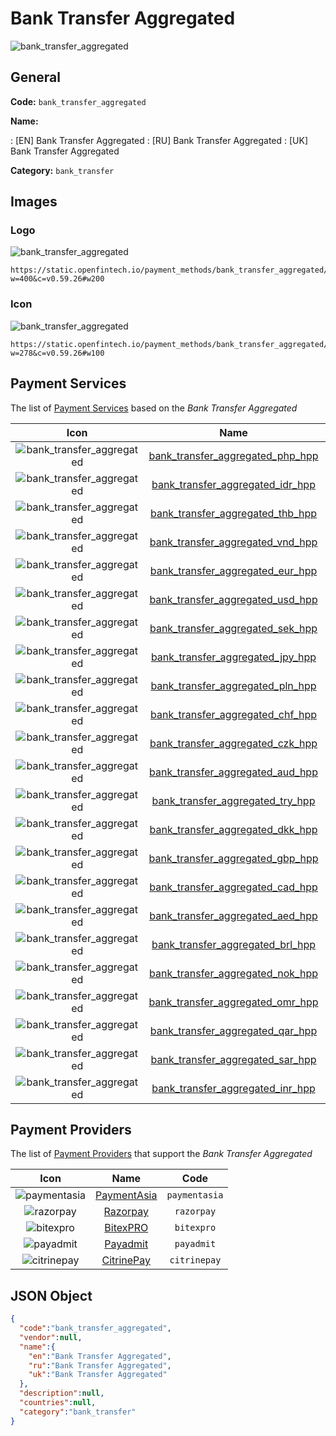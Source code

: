 
# Bank Transfer Aggregated 
![bank_transfer_aggregated](https://static.openfintech.io/payment_methods/bank_transfer_aggregated/logo.svg?w=400&c=v0.59.26#w200)  

## General 
**Code:** `bank_transfer_aggregated` 
 
**Name:** 
 
:	[EN] Bank Transfer Aggregated 
:	[RU] Bank Transfer Aggregated 
:	[UK] Bank Transfer Aggregated 
 
**Category:** `bank_transfer` 
 

## Images 

### Logo 
![bank_transfer_aggregated](https://static.openfintech.io/payment_methods/bank_transfer_aggregated/logo.svg?w=400&c=v0.59.26#w200)  

```
https://static.openfintech.io/payment_methods/bank_transfer_aggregated/logo.svg?w=400&c=v0.59.26#w200
```  

### Icon 
![bank_transfer_aggregated](https://static.openfintech.io/payment_methods/bank_transfer_aggregated/icon.svg?w=278&c=v0.59.26#w100)  

```
https://static.openfintech.io/payment_methods/bank_transfer_aggregated/icon.svg?w=278&c=v0.59.26#w100
```  

## Payment Services 
 
The list of [Payment Services](/payment-services/) based on the _Bank Transfer Aggregated_ 

|Icon|Name|Code| 
|:---:|:---:|:---:| 
|![bank_transfer_aggregated](https://static.openfintech.io/payment_methods/bank_transfer_aggregated/icon.svg?w=278&c=v0.59.26#w100) |[bank_transfer_aggregated_php_hpp](/payment-services/bank_transfer_aggregated_php_hpp/)|`bank_transfer_aggregated_php_hpp`| 
|![bank_transfer_aggregated](https://static.openfintech.io/payment_methods/bank_transfer_aggregated/icon.svg?w=278&c=v0.59.26#w100) |[bank_transfer_aggregated_idr_hpp](/payment-services/bank_transfer_aggregated_idr_hpp/)|`bank_transfer_aggregated_idr_hpp`| 
|![bank_transfer_aggregated](https://static.openfintech.io/payment_methods/bank_transfer_aggregated/icon.svg?w=278&c=v0.59.26#w100) |[bank_transfer_aggregated_thb_hpp](/payment-services/bank_transfer_aggregated_thb_hpp/)|`bank_transfer_aggregated_thb_hpp`| 
|![bank_transfer_aggregated](https://static.openfintech.io/payment_methods/bank_transfer_aggregated/icon.svg?w=278&c=v0.59.26#w100) |[bank_transfer_aggregated_vnd_hpp](/payment-services/bank_transfer_aggregated_vnd_hpp/)|`bank_transfer_aggregated_vnd_hpp`| 
|![bank_transfer_aggregated](https://static.openfintech.io/payment_methods/bank_transfer_aggregated/icon.svg?w=278&c=v0.59.26#w100) |[bank_transfer_aggregated_eur_hpp](/payment-services/bank_transfer_aggregated_eur_hpp/)|`bank_transfer_aggregated_eur_hpp`| 
|![bank_transfer_aggregated](https://static.openfintech.io/payment_methods/bank_transfer_aggregated/icon.svg?w=278&c=v0.59.26#w100) |[bank_transfer_aggregated_usd_hpp](/payment-services/bank_transfer_aggregated_usd_hpp/)|`bank_transfer_aggregated_usd_hpp`| 
|![bank_transfer_aggregated](https://static.openfintech.io/payment_methods/bank_transfer_aggregated/icon.svg?w=278&c=v0.59.26#w100) |[bank_transfer_aggregated_sek_hpp](/payment-services/bank_transfer_aggregated_sek_hpp/)|`bank_transfer_aggregated_sek_hpp`| 
|![bank_transfer_aggregated](https://static.openfintech.io/payment_methods/bank_transfer_aggregated/icon.svg?w=278&c=v0.59.26#w100) |[bank_transfer_aggregated_jpy_hpp](/payment-services/bank_transfer_aggregated_jpy_hpp/)|`bank_transfer_aggregated_jpy_hpp`| 
|![bank_transfer_aggregated](https://static.openfintech.io/payment_methods/bank_transfer_aggregated/icon.svg?w=278&c=v0.59.26#w100) |[bank_transfer_aggregated_pln_hpp](/payment-services/bank_transfer_aggregated_pln_hpp/)|`bank_transfer_aggregated_pln_hpp`| 
|![bank_transfer_aggregated](https://static.openfintech.io/payment_methods/bank_transfer_aggregated/icon.svg?w=278&c=v0.59.26#w100) |[bank_transfer_aggregated_chf_hpp](/payment-services/bank_transfer_aggregated_chf_hpp/)|`bank_transfer_aggregated_chf_hpp`| 
|![bank_transfer_aggregated](https://static.openfintech.io/payment_methods/bank_transfer_aggregated/icon.svg?w=278&c=v0.59.26#w100) |[bank_transfer_aggregated_czk_hpp](/payment-services/bank_transfer_aggregated_czk_hpp/)|`bank_transfer_aggregated_czk_hpp`| 
|![bank_transfer_aggregated](https://static.openfintech.io/payment_methods/bank_transfer_aggregated/icon.svg?w=278&c=v0.59.26#w100) |[bank_transfer_aggregated_aud_hpp](/payment-services/bank_transfer_aggregated_aud_hpp/)|`bank_transfer_aggregated_aud_hpp`| 
|![bank_transfer_aggregated](https://static.openfintech.io/payment_methods/bank_transfer_aggregated/icon.svg?w=278&c=v0.59.26#w100) |[bank_transfer_aggregated_try_hpp](/payment-services/bank_transfer_aggregated_try_hpp/)|`bank_transfer_aggregated_try_hpp`| 
|![bank_transfer_aggregated](https://static.openfintech.io/payment_methods/bank_transfer_aggregated/icon.svg?w=278&c=v0.59.26#w100) |[bank_transfer_aggregated_dkk_hpp](/payment-services/bank_transfer_aggregated_dkk_hpp/)|`bank_transfer_aggregated_dkk_hpp`| 
|![bank_transfer_aggregated](https://static.openfintech.io/payment_methods/bank_transfer_aggregated/icon.svg?w=278&c=v0.59.26#w100) |[bank_transfer_aggregated_gbp_hpp](/payment-services/bank_transfer_aggregated_gbp_hpp/)|`bank_transfer_aggregated_gbp_hpp`| 
|![bank_transfer_aggregated](https://static.openfintech.io/payment_methods/bank_transfer_aggregated/icon.svg?w=278&c=v0.59.26#w100) |[bank_transfer_aggregated_cad_hpp](/payment-services/bank_transfer_aggregated_cad_hpp/)|`bank_transfer_aggregated_cad_hpp`| 
|![bank_transfer_aggregated](https://static.openfintech.io/payment_methods/bank_transfer_aggregated/icon.svg?w=278&c=v0.59.26#w100) |[bank_transfer_aggregated_aed_hpp](/payment-services/bank_transfer_aggregated_aed_hpp/)|`bank_transfer_aggregated_aed_hpp`| 
|![bank_transfer_aggregated](https://static.openfintech.io/payment_methods/bank_transfer_aggregated/icon.svg?w=278&c=v0.59.26#w100) |[bank_transfer_aggregated_brl_hpp](/payment-services/bank_transfer_aggregated_brl_hpp/)|`bank_transfer_aggregated_brl_hpp`| 
|![bank_transfer_aggregated](https://static.openfintech.io/payment_methods/bank_transfer_aggregated/icon.svg?w=278&c=v0.59.26#w100) |[bank_transfer_aggregated_nok_hpp](/payment-services/bank_transfer_aggregated_nok_hpp/)|`bank_transfer_aggregated_nok_hpp`| 
|![bank_transfer_aggregated](https://static.openfintech.io/payment_methods/bank_transfer_aggregated/icon.svg?w=278&c=v0.59.26#w100) |[bank_transfer_aggregated_omr_hpp](/payment-services/bank_transfer_aggregated_omr_hpp/)|`bank_transfer_aggregated_omr_hpp`| 
|![bank_transfer_aggregated](https://static.openfintech.io/payment_methods/bank_transfer_aggregated/icon.svg?w=278&c=v0.59.26#w100) |[bank_transfer_aggregated_qar_hpp](/payment-services/bank_transfer_aggregated_qar_hpp/)|`bank_transfer_aggregated_qar_hpp`| 
|![bank_transfer_aggregated](https://static.openfintech.io/payment_methods/bank_transfer_aggregated/icon.svg?w=278&c=v0.59.26#w100) |[bank_transfer_aggregated_sar_hpp](/payment-services/bank_transfer_aggregated_sar_hpp/)|`bank_transfer_aggregated_sar_hpp`| 
|![bank_transfer_aggregated](https://static.openfintech.io/payment_methods/bank_transfer_aggregated/icon.svg?w=278&c=v0.59.26#w100) |[bank_transfer_aggregated_inr_hpp](/payment-services/bank_transfer_aggregated_inr_hpp/)|`bank_transfer_aggregated_inr_hpp`| 
 

## Payment Providers 
 
The list of [Payment Providers](/payment-providers/) that support the _Bank Transfer Aggregated_ 

|Icon|Name|Code| 
|:---:|:---:|:---:| 
|![paymentasia](https://static.openfintech.io/payment_providers/paymentasia/icon.png?w=278&c=v0.59.26#w100) |[PaymentAsia](/payment-providers/paymentasia/)|`paymentasia`| 
|![razorpay](https://static.openfintech.io/payment_providers/razorpay/icon.svg?w=278&c=v0.59.26#w100) |[Razorpay](/payment-providers/razorpay/)|`razorpay`| 
|![bitexpro](https://static.openfintech.io/payment_providers/bitexpro/icon.png?w=278&c=v0.59.26#w100) |[BitexPRO](/payment-providers/bitexpro/)|`bitexpro`| 
|![payadmit](https://static.openfintech.io/payment_providers/payadmit/icon.svg?w=278&c=v0.59.26#w100) |[Payadmit](/payment-providers/payadmit/)|`payadmit`| 
|![citrinepay](https://static.openfintech.io/payment_providers/citrinepay/icon.png?w=278&c=v0.59.26#w100) |[CitrinePay](/payment-providers/citrinepay/)|`citrinepay`| 
 

## JSON Object 

```json
{
  "code":"bank_transfer_aggregated",
  "vendor":null,
  "name":{
    "en":"Bank Transfer Aggregated",
    "ru":"Bank Transfer Aggregated",
    "uk":"Bank Transfer Aggregated"
  },
  "description":null,
  "countries":null,
  "category":"bank_transfer"
}
```  
